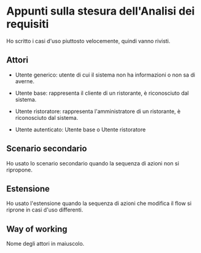 # Appunti sulla stesura dell'Analisi dei requisiti

Ho scritto i casi d'uso piuttosto velocemente, quindi vanno rivisti.

## Attori

- Utente generico: utente di cui il sistema non ha informazioni o non sa di
  averne.
  
- Utente base: rappresenta il cliente di un ristorante, è riconosciuto dal 
  sistema.

- Utente ristoratore: rappresenta l'amministratore di un ristorante, è
  riconosciuto dal sistema.

- Utente autenticato: Utente base o Utente ristoratore

## Scenario secondario

Ho usato lo scenario secondario quando la sequenza di azioni non si ripropone.

## Estensione

Ho usato l'estensione quando la sequenza di azioni che modifica il flow si
riprone in casi d'uso differenti.

## Way of working

Nome degli attori in maiuscolo.
